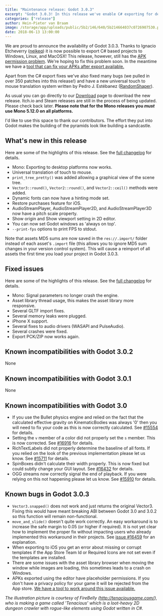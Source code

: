 ```yaml
---
title: "Maintenance release: Godot 3.0.3"
excerpt: "Godot 3.0.3! In this release we've enable C# exporting for desktop platforms and fixed many bugs."
categories: ["release"]
author: Hein-Pieter van Braam
image: /storage/app/uploads/public/5b2/146/640/5b214664037c0726907530.png
date: 2018-06-13 13:00:00
---
```


We are proud to announce the availability of Godot 3.0.3. Thanks to Ignacio Etcheverry ([neikeq](https://github.com/neikeq)) it is now possible to export C# based projects to Windows, Linux, and MacOSX! This release, however, still has the [APK permission problem](https://godotengine.org/article/fixing-godot-games-published-google-play). We're hoping to fix this problem soon. In the meantime we have a [tool that can fix your APKs after export available.](https://godotengine.org/article/godot-apk-fixer-tool)

Apart from the C# export fixes we've also fixed many bugs (we pulled in over 350 patches into this release!) and have a new universal touch to mouse translation system written by Pedro J. Estébanez ([RandomShaper](https://github.com/RandomShaper)).

As usual you can go directly to our [Download](/download) page to download the new release. Itch.io and Steam releases are still in the process of being updated. Please check back later. **Please note that for the Mono releases you *must* use Mono 5.12.0 on all platforms.**

I'd like to use this space to thank our contributors. The effort they put into Godot makes the building of the pyramids look like building a sandcastle.

## What's new in this release

Here are some of the highlights of this release. See the [full changelog](http://downloads.tuxfamily.org/godotengine/3.0.3/Godot_v3.0.3-stable_changelog.txt) for details.

* Mono: Exporting to desktop platforms now works.
* Universal translation of touch to mouse.
* `print_tree_pretty()` was added allowing a graphical view of the scene tree.
* `Vector3::round()`, `Vector2::round()`, and `Vector2::ceil()` methods were added.
* Dynamic fonts can now have a hinting mode set.
* Restore purchases feature for iOS.
* AudioStreamPlayer, AudioStreamPlayer2D, and AudioStreamPlayer3D now have a pitch scale property.
* Show origin and Show viewport setting in 2D editor.
* You can now set Godot windows as 'always on top'.
* `--print-fps` options to print FPS to stdout.

Note that assets MD5 sums are now saved in the `res://.import/` folder instead of each asset's `.import` file (this allows you to ignore MD5 sum changes in your version control system). This will cause a reimport of all assets the first time you load your project in Godot 3.0.3.

## Fixed issues

Here are some of the highlights of this release. See the [full changelog](http://downloads.tuxfamily.org/godotengine/3.0.3/Godot_v3.0.3-stable_changelog.txt) for details.

* Mono: Signal parameters no longer crash the engine.
* Asset library thread usage, this makes the asset library more responsive.
* Several GLTF import fixes.
* Several memory leaks were plugged.
* iPhone X support.
* Several fixes to audio drivers (WASAPI and PulseAudio).
* Several crashes were fixed.
* Export PCK/ZIP now works again.

## Known incompatibilities with Godot 3.0.2

None

## Known incompatibilities with Godot 3.0.1

None

## Known incompatibilities with Godot 3.0

* If you use the Bullet physics engine and relied on the fact that the calculated effective gravity on KinematicBodies was always '0' then you will need to fix your code as this is now correctly calculated. See [#15554](https://github.com/godotengine/godot/issues/15554) for details.
* Setting the `v` member of a color did not properly set the `s` member. This is now corrected. See [#16916](https://github.com/godotengine/godot/pull/16916) for details.
* RichTextLabels did not properly determine the baseline of all fonts. If you relied on the look of the previous implementation please let us know. See [#15711](https://github.com/godotengine/godot/pull/15711) for details.
* SpinBoxes didn't calculate their width properly. This is now fixed but could subtly change your GUI layout. See [#16432](https://github.com/godotengine/godot/pull/16432) for details.
* OGG streams now correctly signal the end of playback. If you were relying on this not happening please let us know. See [#15910](https://github.com/godotengine/godot/pull/15910) for details.

## <a id="known-bugs"></a> Known bugs in Godot 3.0.3

* `Vector3.snapped()` does not work and just returns the original Vector3. Fixing this would have meant breaking ABI between Godot 3.0 and 3.0.2 so this function will remain non-functional.
* `move_and_slide()` doesn't quite work correctly. An easy workaround is to increase the safe margin to 0.05 (or higher if required). It is not yet clear how to implement the proper fix without impacting users who already implemented this workaround in their projects. See [issue #16459](https://github.com/godotengine/godot/issues/16459) for an explanation.
* When exporting to iOS you get an error about missing or corrupt templates if the App Store Team Id or Required Icons are not set even if the templates are installed.
* There are some issues with the asset library browser when moving the window while images are loading, this sometimes leads to a crash on Windows.
* APKs exported using the editor have placeholder permissions. If you don't have a privacy policy for your game it will be rejected from the App store. [We have a tool to work around this issue available.](https://godotengine.org/article/godot-apk-fixer-tool)

*The illustration picture is courtesy of FireBelly (http://tenaciousgame.com/), who is making a game called 'Tenacious' which is a loot-heavy 2D dungeon crawler with rogue-like elements using Godot written in C#.*